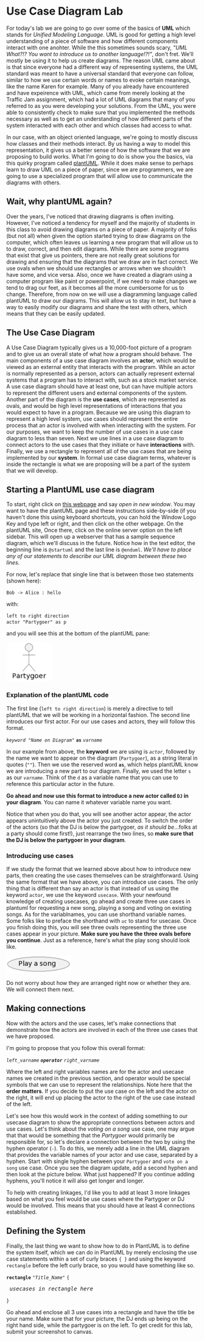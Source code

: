 # Use Case Diagram Lab

For today's lab we are going to go over some of the basics of **UML** which stands for *Unified Modeling Language*.  UML is good for getting a high level understanding of a piece of software and how different components interact with one anohter.  While the this sometimes sounds scary, *"UML What?!? You want to introduce us to another language!?!"*, don't fret.  We'll mostly be using it to help us create diagrams.  The reason UML came about is that since everyone had a different way of representing systems, the UML standard was meant to have a universal standard that everyone can follow, similar to how we use certain words or names to evoke certain meanings, like the name Karen for example.  Many of you already have encountered and have expeirence with UML, which came from merely looking at the Traffic Jam assignment, which had a lot of UML diagrams that many of you referred to as you were developing your solutions.  From the UML, you were able to consistently check to make sure that you implemented the methods necessary as well as to get an understanding of how different parts of the system interacted with each other and which classes had access to what.

In our case, with an object oriented language, we're going to mostly discuss how classes and their methods interact.  By us having a way to model this representation, it gives us a better sense of how the software that we are proposing to build works.  What I'm going to do is show you the basics, via this quirky program called [plantUML](https://plantuml.com).  While it does make sense to perhaps learn to draw UML on a piece of paper, since we are programmers, we are going to use a specialized program that will allow use to communicate the diagrams with others.  

## Wait, why plantUML again?

Over the years, I've noticed that drawing diagrams is often inviting.  However, I've noticed a tendency for myself and the majority of students in this class to avoid drawing diagrams on a piece of paper.  A majority of folks (but not all) when given the option started trying to draw diagrams on the computer, which often leaves us learning a new program that will allow us to to draw, correct, and then edit diagrams.  While there are some programs that exist that give us pointers, there are not really great solutions for drawing and ensuring that the diagrams that we draw are in fact correct.  We use ovals when we should use rectangles or arrows when we shouldn't have some, and vice versa.  Also, once we have created a diagram using a computer program like paint or powerpoint, if we need to make changes we tend to drag our feet, as it becomes all the more cumbersome for us to change.  Therefore, from now on we will use a diagramming language called plantUML to draw our diagrams.  This will allow us to stay in text, but have a way to easily modify our diagrams and share the text with others, which means that they can be easily updated.

## The Use Case Diagram

A Use Case Diagram typically gives us a 10,000-foot picture of a program and to give us an overall state of what how a program should behave.  The main components of a use case diagram involves an **actor**, which would be viewed as an external entity that interacts with the program.  While an actor is normally represented as a person, actors can actually represent external systems that a program has to interact with, such as a stock market service.  A use case diagram should have at least one, but can have multiple actors to represent the different users and external components of the system.  Another part of the diagram is the **use cases**, which are represented as ovals, and would be high level representations of interactions that you would expect to have in a program.  Because we are using this diagram to represent a high level system, use cases should represent the entire process that an actor is involved with when interacting with the system.  For our purposes, we want to keep the number of use cases in a use case diagram to less than seven.  Next we use lines in a use case diagram to connect actors to the use cases that they initiate or have **interactions** with.  Finally, we use a rectangle to represent all of the use cases that are being implemented by our **system**.  In formal use case diagram terms, whatever is inside the rectangle is what we are proposing will be a part of the system that we will develop.

## Starting a PlantUML use case diagram

To start, right click on [this webpage](http://plantuml.com) and say *open in new window*. You may want to have the plantUML page and these instructions side-by-side (if you haven't done this using keyboard shortcuts, you can hold the Window Logo Key and type left or right, and then click on the other webpage.  On the plantUML site, Once there, click on the online server option on the left sidebar.   This will open up a webserver that has a sample sequence diagram, which we'll discuss in the future. Notice how in the text editor, the beginning line is ```@startuml``` and the last line is ```@enduml```.  *We'll have to place any of our statements to describe our UML diagram between these two lines*.

For now, let's replace that single line that is between those two statements (shown here):
```
Bob -> Alice : hello
```

with:
```
left to right direction
actor "Partygoer" as p
```

and you will see this at the bottom of the plantUML pane:

![](lab61media/partygoer.png)

### Explanation of the plantUML code

The first line (```left to right direction```) is merely a directive to tell plantUML that we will be working in a horizontal fashion.  The second line introduces our first actor.  For our use cases and actors, they will follow this format.


*```keyword "Name on Diagram"```* **```as```** *```varname```*


In our example from above, the **keyword** we are using is *```actor```*, followed by the name we want to appear on the diagram (```Partygoer```), as a string literal in quotes (```""```).  Then we use the reserved word **```as```**, which helps plantUML know we are introducing a new part to our diagram.  Finally, we used the letter ```s``` as our *```varname```*.  Think of the ```d``` as a variable name that you can use to reference this particular actor in the future.  

**Go ahead and now use this format to introduce a new actor called ```DJ``` in your diagram**.  You can name it whatever variable name you want.  

Notice that when you do that, you will see another actor appear, the actor appears unintuitively above the actor you just created.  To switch the order of the actors (so that the DJ is below the partygoer, *as it should be*...folks at a party should come first!), just rearrange the two lines, so **make sure that the DJ is below the partygoer in your diagram**.

### Introducing use cases
If we study the format that we learned above about how to introduce new parts, then creating the use cases themselves can be straightforward.  Using the same format that we have above, you can introduce use cases.  The only thing that is different than say an actor is that instead of us using the keyword ```actor```, we use the keyword ```usecase```.  With your newfound knowledge of creating usecases, go ahead and create three use cases in plantuml for requesting a new song, playing a song and voting on existing songs.  As for the variablnames, you can use shorthand variable names.  Some folks like to preface the shorthand with *```uc```* to stand for usecase.  Once you finish doing this, you will see three ovals representing the three use cases appear in your picture.  **Make sure you have the three ovals before you continue**.  Just as a reference, here's what the play song should look like.

![](lab61media/playasong.png)

Do not worry about how they are arranged right now or whether they are.  We will connect them next.

## Making connections
Now with the actors and the use cases, let's make connections that demonstrate how the actors are involved in each of the three use cases that we have proposed.  

I'm going to propose that you follow this overall format:

*```left_varname```* ***```operator```*** *```right_varname```*

Where the left and right variables names are for the actor and usecase names we created in the previous section, and operator would be special symbols that we can use to represent the relationships.  Note here that the **order matters**.  If you decide to put the use case on the left and the actor on the right, it will end up placing the actor to the right of the use case instead of the left.

Let's see how this would work in the context of adding something to our usecase diagram to show the appropriate connections between actors and use cases.  Let's think about the *voting on a song* use case, one may argue that that would be something that the *Partygoer* would primarily be responsible for, so let's declare a connection between the two by using the hyphen operator (```-```).  To do this, we merely add a line in the UML diagram that provides the variable names of your actor and use case, separated by a hyphen.  Start with single hyphen between your ```Partygoer``` and ```vote on a song``` use case. Once you see the diagram update, add a second hyphen and then look at the picture below.  What just happened?  If you continue adding hyphens, you'll notice it will also get longer and longer.  

To help with creating linkages, I'd like you to add at least 3 more linkages based on what you feel would be use cases where the Partygoer or DJ would be involved.  This means that you should have at least 4 connections established.

## Defining the System

Finally, the last thing we want to show how to do in PlantUML is to define the system itself, which we can do in PlantUML by merely enclosing the use case statements within a set of curly braces ```{ }``` and using the keyword ```rectangle``` before the left curly brace, so you would have something like so.

**```rectangle```** *```"Title_Name"```* ```{```

*<pre>  usecases in rectangle here</pre>*

```}```

Go ahead and enclose all 3 use cases into a rectangle and have the title be your name.  Make sure that for your picture, the DJ ends up being on the right hand side, while the partygoer is on the left.  To get credit for this lab, submit your screenshot to canvas.